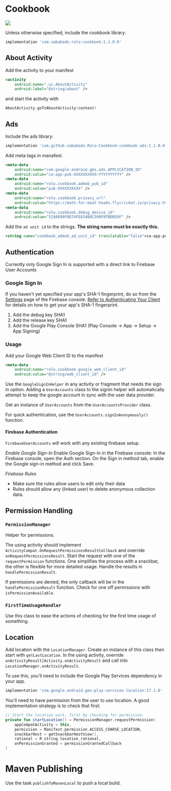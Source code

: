 # Cookbook

[![](https://jitpack.io/v/sababado/Rolo-Cookbook.svg)](https://jitpack.io/#sababado/Rolo-Cookbook)

Unless otherwise specified, include the cookbook library:
```gradle
implementation 'com.sababado.rolo:cookbook:1.1.0.0'
```

## About Activity
Add the activity to your manifest
```xml
<activity
    android:name=".ui.AboutActivity"
    android:label="@string/about" />
```

and start the activity with

```kotlin
AboutActivity.goToAboutActivity(context)
```

## Ads
Include the ads library:
```gradle
implementation 'com.github.sababado.Rolo-Cookbook:cookbook-ads:1.1.0.0
```

Add meta tags in manafest.

```xml
<meta-data
    android:name="com.google.android.gms.ads.APPLICATION_ID"
    android:value="ca-app-pub-XXXXXXXXXX~YYYYYYYYYY" />
<meta-data
    android:name="rolo.cookbook.admob_pub_id"
    android:value="pub-XXXXXXXXXX" />
<meta-data
    android:name="rolo.cookbook.privacy_url"
    android:value="https://math-for-meat-heads.flycricket.io/privacy.html" />
<meta-data
    android:name="rolo.cookbook.debug_device_id"
    android:value="519A899F0D74FE834B8C598F8FBDB59F" />
```

Add the `ad unit id` to the strings. **The string name must be exactly this.**

```xml
<string name="cookbook_admob_ad_unit_id" translatable="false">ca-app-pub-XXXXXXXXXX/ZZZZZZZZZZ</string>
```

## Authentication

Currently only Google Sign In is supported with a direct link to Firebase User Accounts

### Google Sign In
If you haven't yet specified your app's SHA-1 fingerprint, do so from the [Settings](https://console.firebase.google.com/u/0/project/meat-head-math/settings/general/android:com.sababado.meatheadmath) page of the Firebase console. [Refer to Authenticating Your Client](https://developers.google.com/android/guides/client-auth) for details on how to get your app's SHA-1 fingerprint.

1. Add the debug key SHA1
1. Add the release key SHA1
1. Add the Google Play Console SHA1 (Play Console -> App -> Setup -> App Signing)

### Usage

Add your Google Web Client ID to the manifest

```xml
<meta-data
    android:name="rolo.cookbook.google_web_client_id"
    android:value="@string/web_client_id" />
```

Use the `GoogleSignInHelper` in any activity or fragment that needs the sign in option.
Adding a `UserAccounts` class to the signin helper will automatically attempt to keep the google account
in sync with the user data provider.

Get an instance of `UserAccounts` from the `UserAccountsProvider` class.

For quick authentication, use the `UserAccounts.signInAnonymously()` function.

#### Firebase Authentication
`FirebaseUserAccounts` will work with any existing firebase setup.

*Enable Google Sign-In*
Enable Google Sign-In in the Firebase console:
In the Firebase console, open the Auth section.
On the Sign in method tab, enable the Google sign-in method and click Save.

*Firebase Rules*
- Make sure the rules allow users to edit only their data
- Rules should allow any (linked user) to delete anonymous collection data.


## Permission Handling

### `PermissionManager`

Helper for permissions.

The using activity should implement `ActivityCompat.OnRequestPermissionsResultCallback` and override `onRequestPermissionsResult`.
Start the request with one of the `requestPermission` functions. One simplifies the process with a snackbar, the other is flexible for more detailed usage.
Handle the results in `handlePermissionResult`.

If permissions are denied, the only callback will be in the `handlePermissionResult` function.
Check for one off permissions with `isPermissionAvailable`.

### `FirstTimeUsageHandler`
Use this class to ease the actions of checking for the first time usage of something.


## Location

Add location with the `LocationManager`.
Create an instance of this class then start with `getLastLocation`.
In the using activity, override `onActivityResult]Activity.onActivityResult` and call into `LocationManager.onActivityResult`.

To use this, you'll need to include the Google Play Services dependency in your app.
```gradle
implementation 'com.google.android.gms:play-services-location:17.1.0'
```

You'll need to have permission from the user to use location. A good implementation strategy is to check that first:

```kotlin
// Start the location work, first by checking for permission.
private fun startLocation() = PermissionManager.requestPermission(
    appCompatActivity = this,
    permission = Manifest.permission.ACCESS_COARSE_LOCATION,
    snackbarHost = getSnackbarHostView(),
    rational = R.string.location_rational,
    onPermissionGranted = permissionGrantedCallback
)
```

# Maven Publishing

Use the task `publishToMavenLocal` to push a local build.